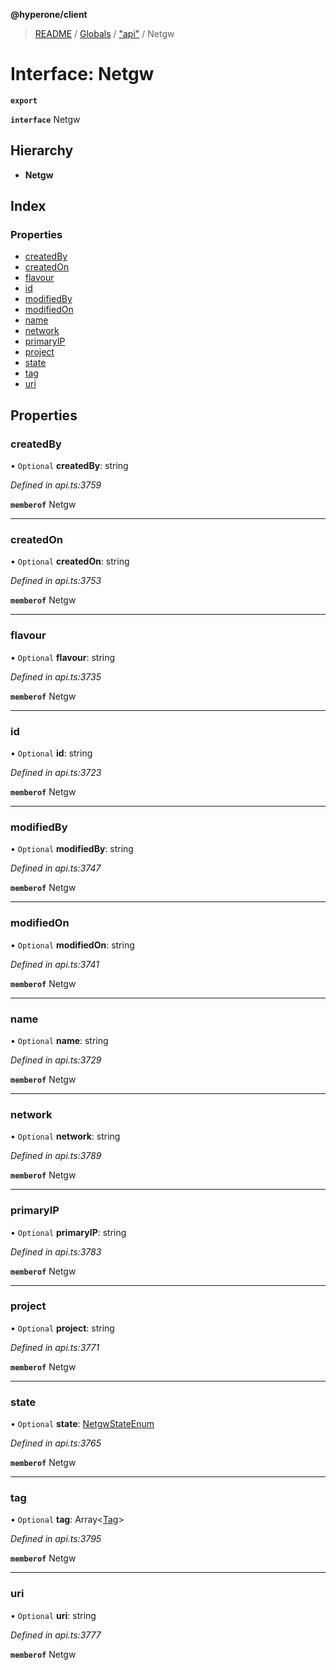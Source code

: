 **@hyperone/client**

> [README](../README.md) / [Globals](../globals.md) / ["api"](../modules/_api_.md) / Netgw

# Interface: Netgw

**`export`** 

**`interface`** Netgw

## Hierarchy

* **Netgw**

## Index

### Properties

* [createdBy](_api_.netgw.md#createdby)
* [createdOn](_api_.netgw.md#createdon)
* [flavour](_api_.netgw.md#flavour)
* [id](_api_.netgw.md#id)
* [modifiedBy](_api_.netgw.md#modifiedby)
* [modifiedOn](_api_.netgw.md#modifiedon)
* [name](_api_.netgw.md#name)
* [network](_api_.netgw.md#network)
* [primaryIP](_api_.netgw.md#primaryip)
* [project](_api_.netgw.md#project)
* [state](_api_.netgw.md#state)
* [tag](_api_.netgw.md#tag)
* [uri](_api_.netgw.md#uri)

## Properties

### createdBy

• `Optional` **createdBy**: string

*Defined in api.ts:3759*

**`memberof`** Netgw

___

### createdOn

• `Optional` **createdOn**: string

*Defined in api.ts:3753*

**`memberof`** Netgw

___

### flavour

• `Optional` **flavour**: string

*Defined in api.ts:3735*

**`memberof`** Netgw

___

### id

• `Optional` **id**: string

*Defined in api.ts:3723*

**`memberof`** Netgw

___

### modifiedBy

• `Optional` **modifiedBy**: string

*Defined in api.ts:3747*

**`memberof`** Netgw

___

### modifiedOn

• `Optional` **modifiedOn**: string

*Defined in api.ts:3741*

**`memberof`** Netgw

___

### name

• `Optional` **name**: string

*Defined in api.ts:3729*

**`memberof`** Netgw

___

### network

• `Optional` **network**: string

*Defined in api.ts:3789*

**`memberof`** Netgw

___

### primaryIP

• `Optional` **primaryIP**: string

*Defined in api.ts:3783*

**`memberof`** Netgw

___

### project

• `Optional` **project**: string

*Defined in api.ts:3771*

**`memberof`** Netgw

___

### state

• `Optional` **state**: [NetgwStateEnum](../enums/_api_.netgwstateenum.md)

*Defined in api.ts:3765*

**`memberof`** Netgw

___

### tag

• `Optional` **tag**: Array\<[Tag](_api_.tag.md)>

*Defined in api.ts:3795*

**`memberof`** Netgw

___

### uri

• `Optional` **uri**: string

*Defined in api.ts:3777*

**`memberof`** Netgw
